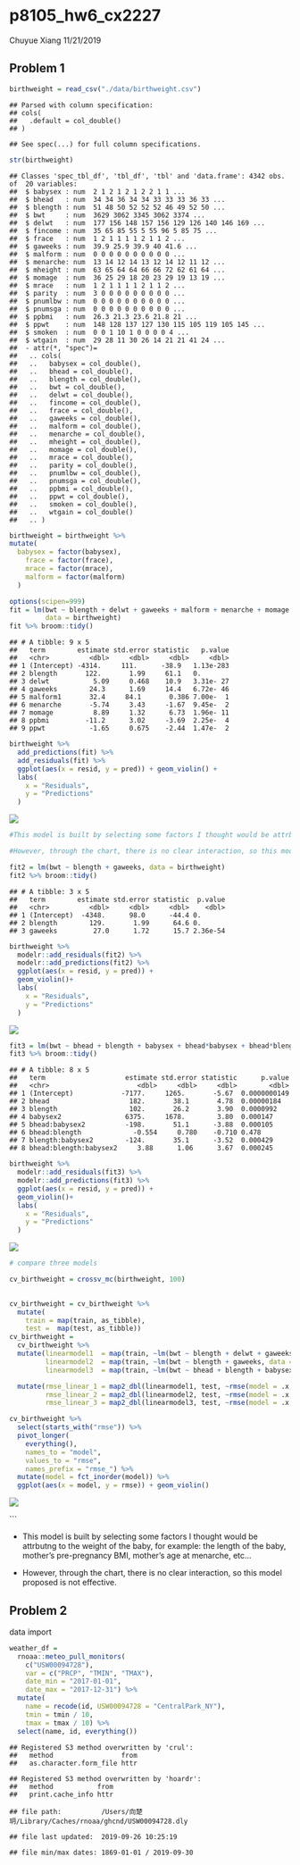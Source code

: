 p8105\_hw6\_cx2227
================
Chuyue Xiang
11/21/2019

## Problem 1

``` r
birthweight = read_csv("./data/birthweight.csv")
```

    ## Parsed with column specification:
    ## cols(
    ##   .default = col_double()
    ## )

    ## See spec(...) for full column specifications.

``` r
str(birthweight)
```

    ## Classes 'spec_tbl_df', 'tbl_df', 'tbl' and 'data.frame': 4342 obs. of  20 variables:
    ##  $ babysex : num  2 1 2 1 2 1 2 2 1 1 ...
    ##  $ bhead   : num  34 34 36 34 34 33 33 33 36 33 ...
    ##  $ blength : num  51 48 50 52 52 52 46 49 52 50 ...
    ##  $ bwt     : num  3629 3062 3345 3062 3374 ...
    ##  $ delwt   : num  177 156 148 157 156 129 126 140 146 169 ...
    ##  $ fincome : num  35 65 85 55 5 55 96 5 85 75 ...
    ##  $ frace   : num  1 2 1 1 1 1 2 1 1 2 ...
    ##  $ gaweeks : num  39.9 25.9 39.9 40 41.6 ...
    ##  $ malform : num  0 0 0 0 0 0 0 0 0 0 ...
    ##  $ menarche: num  13 14 12 14 13 12 14 12 11 12 ...
    ##  $ mheight : num  63 65 64 64 66 66 72 62 61 64 ...
    ##  $ momage  : num  36 25 29 18 20 23 29 19 13 19 ...
    ##  $ mrace   : num  1 2 1 1 1 1 2 1 1 2 ...
    ##  $ parity  : num  3 0 0 0 0 0 0 0 0 0 ...
    ##  $ pnumlbw : num  0 0 0 0 0 0 0 0 0 0 ...
    ##  $ pnumsga : num  0 0 0 0 0 0 0 0 0 0 ...
    ##  $ ppbmi   : num  26.3 21.3 23.6 21.8 21 ...
    ##  $ ppwt    : num  148 128 137 127 130 115 105 119 105 145 ...
    ##  $ smoken  : num  0 0 1 10 1 0 0 0 0 4 ...
    ##  $ wtgain  : num  29 28 11 30 26 14 21 21 41 24 ...
    ##  - attr(*, "spec")=
    ##   .. cols(
    ##   ..   babysex = col_double(),
    ##   ..   bhead = col_double(),
    ##   ..   blength = col_double(),
    ##   ..   bwt = col_double(),
    ##   ..   delwt = col_double(),
    ##   ..   fincome = col_double(),
    ##   ..   frace = col_double(),
    ##   ..   gaweeks = col_double(),
    ##   ..   malform = col_double(),
    ##   ..   menarche = col_double(),
    ##   ..   mheight = col_double(),
    ##   ..   momage = col_double(),
    ##   ..   mrace = col_double(),
    ##   ..   parity = col_double(),
    ##   ..   pnumlbw = col_double(),
    ##   ..   pnumsga = col_double(),
    ##   ..   ppbmi = col_double(),
    ##   ..   ppwt = col_double(),
    ##   ..   smoken = col_double(),
    ##   ..   wtgain = col_double()
    ##   .. )

``` r
birthweight = birthweight %>% 
mutate(
  babysex = factor(babysex),
    frace = factor(frace),
    mrace = factor(mrace),
    malform = factor(malform)
  )

options(scipen=999)
fit = lm(bwt ~ blength + delwt + gaweeks + malform + menarche + momage + pnumlbw + ppbmi + ppwt + wtgain,
         data = birthweight)
fit %>% broom::tidy()
```

    ## # A tibble: 9 x 5
    ##   term        estimate std.error statistic   p.value
    ##   <chr>          <dbl>     <dbl>     <dbl>     <dbl>
    ## 1 (Intercept) -4314.     111.      -38.9   1.13e-283
    ## 2 blength       122.       1.99     61.1   0.       
    ## 3 delwt           5.09     0.468    10.9   3.31e- 27
    ## 4 gaweeks        24.3      1.69     14.4   6.72e- 46
    ## 5 malform1       32.4     84.1       0.386 7.00e-  1
    ## 6 menarche       -5.74     3.43     -1.67  9.45e-  2
    ## 7 momage          8.89     1.32      6.73  1.96e- 11
    ## 8 ppbmi         -11.2      3.02     -3.69  2.25e-  4
    ## 9 ppwt           -1.65     0.675    -2.44  1.47e-  2

``` r
birthweight %>% 
  add_predictions(fit) %>% 
  add_residuals(fit) %>%
  ggplot(aes(x = resid, y = pred)) + geom_violin() +
  labs(
    x = "Residuals",
    y = "Predictions"
  )
```

![](p8105_hw6_cx2227_files/figure-gfm/unnamed-chunk-1-1.png)<!-- -->

``` r
#This model is built by selecting some factors I thought would be attrbutng to the weight of the baby, for example: the length of the baby, mother’s pre-pregnancy BMI, mother’s age at menarche, etc...

#However, through the chart, there is no clear interaction, so this model proposed is not effective.

fit2 = lm(bwt ~ blength + gaweeks, data = birthweight) 
fit2 %>% broom::tidy()
```

    ## # A tibble: 3 x 5
    ##   term        estimate std.error statistic  p.value
    ##   <chr>          <dbl>     <dbl>     <dbl>    <dbl>
    ## 1 (Intercept)  -4348.      98.0      -44.4 0.      
    ## 2 blength        129.       1.99      64.6 0.      
    ## 3 gaweeks         27.0      1.72      15.7 2.36e-54

``` r
birthweight %>% 
  modelr::add_residuals(fit2) %>% 
  modelr::add_predictions(fit2) %>% 
  ggplot(aes(x = resid, y = pred)) + 
  geom_violin()+
  labs(
    x = "Residuals",
    y = "Predictions"
  )
```

![](p8105_hw6_cx2227_files/figure-gfm/unnamed-chunk-1-2.png)<!-- -->

``` r
fit3 = lm(bwt ~ bhead + blength + babysex + bhead*babysex + bhead*blength + blength*babysex + bhead*blength*babysex, data = birthweight)
fit3 %>% broom::tidy()
```

    ## # A tibble: 8 x 5
    ##   term                    estimate std.error statistic      p.value
    ##   <chr>                      <dbl>     <dbl>     <dbl>        <dbl>
    ## 1 (Intercept)            -7177.     1265.       -5.67  0.0000000149
    ## 2 bhead                    182.       38.1       4.78  0.00000184  
    ## 3 blength                  102.       26.2       3.90  0.0000992   
    ## 4 babysex2                6375.     1678.        3.80  0.000147    
    ## 5 bhead:babysex2          -198.       51.1      -3.88  0.000105    
    ## 6 bhead:blength             -0.554     0.780    -0.710 0.478       
    ## 7 blength:babysex2        -124.       35.1      -3.52  0.000429    
    ## 8 bhead:blength:babysex2     3.88      1.06      3.67  0.000245

``` r
birthweight %>% 
  modelr::add_residuals(fit3) %>% 
  modelr::add_predictions(fit3) %>% 
  ggplot(aes(x = resid, y = pred)) + 
  geom_violin()+
  labs(
    x = "Residuals",
    y = "Predictions"
  )
```

![](p8105_hw6_cx2227_files/figure-gfm/unnamed-chunk-1-3.png)<!-- -->

``` r
# compare three models

cv_birthweight = crossv_mc(birthweight, 100)
  

cv_birthweight = cv_birthweight %>% 
  mutate(
    train = map(train, as_tibble),
    test =  map(test, as_tibble))
cv_birthweight = 
  cv_birthweight %>% 
  mutate(linearmodel1  = map(train, ~lm(bwt ~ blength + delwt + gaweeks + malform + menarche + momage + pnumlbw + ppbmi + ppwt + wtgain, data = .x)),
         linearmodel2  = map(train, ~lm(bwt ~ blength + gaweeks, data = .x)),
         linearmodel3  = map(train, ~lm(bwt ~ bhead + blength + babysex + bhead*babysex + bhead*blength + blength*babysex + bhead*blength*babysex, data = .x))) %>% 

  mutate(rmse_linear_1 = map2_dbl(linearmodel1, test, ~rmse(model = .x, data = .y)),
         rmse_linear_2 = map2_dbl(linearmodel2, test, ~rmse(model = .x, data = .y)),
         rmse_linear_3 = map2_dbl(linearmodel3, test, ~rmse(model = .x, data = .y)))

cv_birthweight %>% 
  select(starts_with("rmse")) %>% 
  pivot_longer(
    everything(),
    names_to = "model", 
    values_to = "rmse",
    names_prefix = "rmse_") %>% 
  mutate(model = fct_inorder(model)) %>% 
  ggplot(aes(x = model, y = rmse)) + geom_violin()
```

![](p8105_hw6_cx2227_files/figure-gfm/unnamed-chunk-1-4.png)<!-- -->

\`\`\`

  - This model is built by selecting some factors I thought would be
    attrbutng to the weight of the baby, for example: the length of the
    baby, mother’s pre-pregnancy BMI, mother’s age at menarche, etc…

  - However, through the chart, there is no clear interaction, so this
    model proposed is not effective.

## Problem 2

data import

``` r
weather_df = 
  rnoaa::meteo_pull_monitors(
    c("USW00094728"),
    var = c("PRCP", "TMIN", "TMAX"), 
    date_min = "2017-01-01",
    date_max = "2017-12-31") %>%
  mutate(
    name = recode(id, USW00094728 = "CentralPark_NY"),
    tmin = tmin / 10,
    tmax = tmax / 10) %>%
  select(name, id, everything())
```

    ## Registered S3 method overwritten by 'crul':
    ##   method                 from
    ##   as.character.form_file httr

    ## Registered S3 method overwritten by 'hoardr':
    ##   method           from
    ##   print.cache_info httr

    ## file path:          /Users/向楚玥/Library/Caches/rnoaa/ghcnd/USW00094728.dly

    ## file last updated:  2019-09-26 10:25:19

    ## file min/max dates: 1869-01-01 / 2019-09-30
